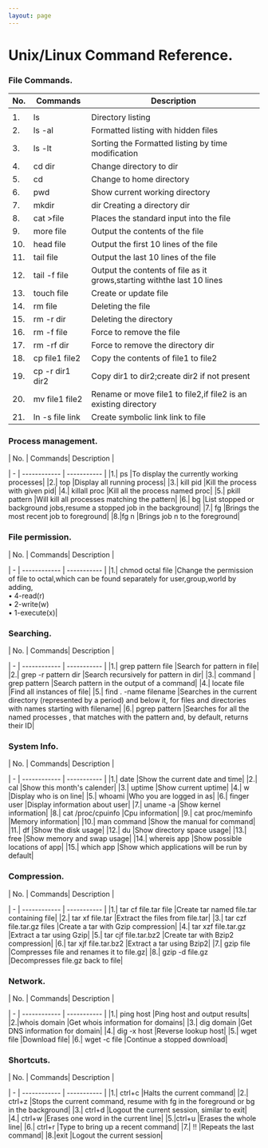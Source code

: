 ```yaml
---
layout: page
---
```


# Unix/Linux Command Reference.

###  File Commands.

| No. |  Commands| Description |
|  -  | ------------ | ----------- |
||||
|1.| ls|Directory listing|
|2.| ls -al |Formatted listing with hidden files|
|3.| ls -lt |Sorting the Formatted listing by time modification|
|4.| cd dir |Change directory to dir|
|5.| cd |Change to home directory|
|6.| pwd |Show current working directory|
|7.| mkdir |dir Creating a directory dir|
|8.| cat >file |Places the standard input into the file|
|9.| more file |Output the contents of the file|
|10.| head file |Output the first 10 lines of the file|
|11.| tail file |Output the last 10 lines of the file|
|12.| tail -f file |Output the contents of file as it grows,starting withthe last 10 lines|
|13.| touch file |Create or update file|
|14.| rm file |Deleting the file|
|15.| rm -r dir |Deleting the directory|
|16.| rm -f file |Force to remove the file|
|17.| rm -rf dir |Force to remove the directory dir|
|18.| cp file1 file2 |Copy the contents of file1 to file2|
|19.| cp -r dir1 dir2 |Copy dir1 to dir2;create dir2 if not present|
|20.| mv file1 file2 |Rename or move file1 to file2,if file2 is an existing directory|
|21.| ln -s file link |Create symbolic link link to file|

### Process management.

| No. |  Commands| Description |

|  -  | ------------ | ----------- |
|1.| ps |To display the currently working processes|
|2.| top |Display all running process|
|3.| kill pid |Kill the process with given pid|
|4.| killall proc |Kill all the process named proc|
|5.| pkill pattern |Will kill all processes matching the pattern|
|6.| bg |List stopped or background jobs,resume a stopped job in the background|
|7.| fg |Brings the most recent job to foreground|
|8.|fg n |Brings job n to the foreground|

### File permission.

| No. |  Commands| Description |

|  -  | ------------ | ----------- |
|1.| chmod octal file |Change the permission of file to octal,which can be found separately for user,group,world by adding,<br />• 4-read(r)<br />• 2-write(w)<br />• 1-execute(x)|

### Searching.

| No. |  Commands| Description |

|  -  | ------------ | ----------- |
|1.| grep pattern file |Search for pattern in file|
|2.| grep -r pattern dir |Search recursively for pattern in dir|
|3.| command | grep pattern |Search pattern in the output of a command|
|4.| locate file |Find all instances of file|
|5.| find . -name filename |Searches in the current directory (represented by a period) and below it, for files and directories with names starting with filename|
|6.| pgrep pattern |Searches for all the named processes , that matches with the pattern and, by default, returns their ID|


### System Info.

| No. |  Commands| Description |

|  -  | ------------ | ----------- |
|1.| date |Show the current date and time|
|2.| cal |Show this month's calender|
|3.| uptime |Show current uptime|
|4.| w |Display who is on line|
|5.| whoami |Who you are logged in as|
|6.| finger user |Display information about user|
|7.| uname -a |Show kernel information|
|8.| cat /proc/cpuinfo |Cpu information|
|9.| cat proc/meminfo |Memory information|
|10.| man command |Show the manual for command|
|11.| df |Show the disk usage|
|12.| du |Show directory space usage|
|13.| free |Show memory and swap usage|
|14.| whereis app |Show possible locations of app|
|15.| which app |Show which applications will be run by default|

### Compression.

| No. |  Commands| Description |

|  -  | ------------ | ----------- |
|1.| tar cf file.tar file |Create tar named file.tar containing file|
|2.| tar xf file.tar |Extract the files from file.tar|
|3.| tar czf file.tar.gz files |Create a tar with Gzip compression|
|4.| tar xzf file.tar.gz |Extract a tar using Gzip|
|5.| tar cjf file.tar.bz2 |Create tar with Bzip2 compression|
|6.| tar xjf file.tar.bz2 |Extract a tar using Bzip2|
|7.| gzip file |Compresses file and renames it to file.gz|
|8.| gzip -d file.gz |Decompresses file.gz back to file|

### Network.

| No. |  Commands| Description |

|  -  | ------------ | ----------- |
|1.| ping host |Ping host and output results|
|2.|whois domain |Get whois information for domains|
|3.| dig domain |Get DNS information for domain|
|4.| dig -x host |Reverse lookup host|
|5.| wget file |Download file|
|6.| wget -c file |Continue a stopped download|

### Shortcuts.
| No. |  Commands| Description |

|  -  | ------------ | ----------- |
|1.| ctrl+c |Halts the current command|
|2.| ctrl+z |Stops the current command, resume with fg in the foreground or bg in the background|
|3.| ctrl+d |Logout the current session, similar to exit|
|4.| ctrl+w |Erases one word in the current line|
|5.|ctrl+u |Erases the whole line|
|6.| ctrl+r |Type to bring up a recent command|
|7.| !! |Repeats the last command|
|8.|exit |Logout the current session|
